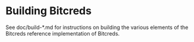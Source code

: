 Building Bitcreds
=============

See doc/build-*.md for instructions on building the various
elements of the Bitcreds reference implementation of Bitcreds.
